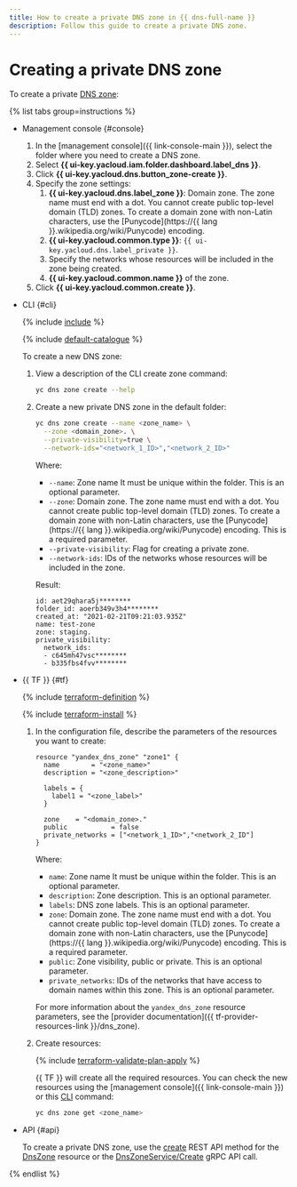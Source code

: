 ```yaml
---
title: How to create a private DNS zone in {{ dns-full-name }}
description: Follow this guide to create a private DNS zone.
---
```


# Creating a private DNS zone

To create a private [DNS zone](../concepts/dns-zone.md):

{% list tabs group=instructions %}

- Management console {#console}

  1. In the [management console]({{ link-console-main }}), select the folder where you need to create a DNS zone.
  1. Select **{{ ui-key.yacloud.iam.folder.dashboard.label_dns }}**.
  1. Click **{{ ui-key.yacloud.dns.button_zone-create }}**.
  1. Specify the zone settings:
     1. **{{ ui-key.yacloud.dns.label_zone }}**: Domain zone. The zone name must end with a dot. You cannot create public top-level domain (TLD) zones. To create a domain zone with non-Latin characters, use the [Punycode](https://{{ lang }}.wikipedia.org/wiki/Punycode) encoding.
     1. **{{ ui-key.yacloud.common.type }}**: `{{ ui-key.yacloud.dns.label_private }}`.
     1. Specify the networks whose resources will be included in the zone being created.
     1. **{{ ui-key.yacloud.common.name }}** of the zone.
  1. Click **{{ ui-key.yacloud.common.create }}**.

- CLI {#cli}

  {% include [include](../../_includes/cli-install.md) %}

  {% include [default-catalogue](../../_includes/default-catalogue.md) %}

  To create a new DNS zone:

  1. View a description of the CLI create zone command:

     ```bash
     yc dns zone create --help
     ```

  1. Create a new private DNS zone in the default folder:

     ```bash
     yc dns zone create --name <zone_name> \
       --zone <domain_zone>. \
       --private-visibility=true \
       --network-ids="<network_1_ID>","<network_2_ID>"
     ```

     Where:

     * `--name`: Zone name It must be unique within the folder. This is an optional parameter.
     * `--zone`: Domain zone. The zone name must end with a dot. You cannot create public top-level domain (TLD) zones. To create a domain zone with non-Latin characters, use the [Punycode](https://{{ lang }}.wikipedia.org/wiki/Punycode) encoding. This is a required parameter.
     * `--private-visibility`: Flag for creating a private zone.
     * `--network-ids`: IDs of the networks whose resources will be included in the zone.

     Result:

     ```text
     id: aet29qhara5j********
     folder_id: aoerb349v3h4********
     created_at: "2021-02-21T09:21:03.935Z"
     name: test-zone
     zone: staging.
     private_visibility:
       network_ids:
       - c645mh47vsc********
       - b335fbs4fvv********
     ```

- {{ TF }} {#tf}

  {% include [terraform-definition](../../_tutorials/_tutorials_includes/terraform-definition.md) %}

  {% include [terraform-install](../../_includes/terraform-install.md) %}

  1. In the configuration file, describe the parameters of the resources you want to create:

     ```hcl
     resource "yandex_dns_zone" "zone1" {
       name        = "<zone_name>"
       description = "<zone_description>"

       labels = {
         label1 = "<zone_label>"
       }

       zone    = "<domain_zone>."
       public           = false
       private_networks = ["<network_1_ID>","<network_2_ID"]
     }
     ```

     Where:

     * `name`: Zone name It must be unique within the folder. This is an optional parameter.
     * `description`: Zone description. This is an optional parameter.
     * `labels`: DNS zone labels. This is an optional parameter.
     * `zone`: Domain zone. The zone name must end with a dot. You cannot create public top-level domain (TLD) zones. To create a domain zone with non-Latin characters, use the [Punycode](https://{{ lang }}.wikipedia.org/wiki/Punycode) encoding. This is a required parameter.
     * `public`: Zone visibility, public or private. This is an optional parameter.
     * `private_networks`: IDs of the networks that have access to domain names within this zone. This is an optional parameter.

     For more information about the `yandex_dns_zone` resource parameters, see the [provider documentation]({{ tf-provider-resources-link }}/dns_zone).

  1. Create resources:

     {% include [terraform-validate-plan-apply](../../_tutorials/_tutorials_includes/terraform-validate-plan-apply.md) %}

     {{ TF }} will create all the required resources. You can check the new resources using the [management console]({{ link-console-main }}) or this [CLI](../../cli/quickstart.md) command:

     ```bash
     yc dns zone get <zone_name>
     ```

- API {#api}

  To create a private DNS zone, use the [create](../api-ref/DnsZone/create.md) REST API method for the [DnsZone](../api-ref/DnsZone/index.md) resource or the [DnsZoneService/Create](../api-ref/grpc/dns_zone_service.md#Create) gRPC API call.

{% endlist %}
